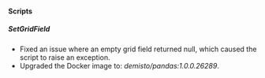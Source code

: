 
#### Scripts
##### SetGridField
- Fixed an issue where an empty grid field returned null, which caused the script to raise an exception.
- Upgraded the Docker image to: *demisto/pandas:1.0.0.26289*.